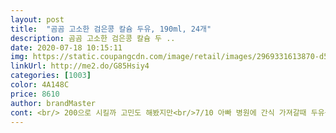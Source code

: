 ```yaml
---
layout: post 
title:  "곰곰 고소한 검은콩 칼슘 두유, 190ml, 24개" 
description: 곰곰 고소한 검은콩 칼슘 두 ..
date: 2020-07-18 10:15:11 
img: https://static.coupangcdn.com/image/retail/images/2969331613870-d50f10c0-6673-4ab9-aa53-d1c69fbae28d.jpg 
linkUrl: http://me2.do/G85Hsiy4 
categories: [1003] 
color: 4A148C 
price: 8610 
author: brandMaster 
cont: <br/> 200으로 시킬까 고민도 해봤지만<br/>7/10 아빠 병원에 간식 가져갈때 두유를 꼭 챙겨 갔어여<br/>●곰곰 검은콩 두유 맛보기●<br/>●곰곰 검은콩 두유●<br/>❌❌❌❌❌❌❌❌❌❌❌❌❌❌❌❌❌❌❌❌❌❌❌❌❌❌❌❌❌❌<br/>가격이 24팩으로 8110원이라서 사봤어요<br/>가볍고 담백하고 자극없는 건강한 맛이라<br/>간식으로 두유 한잔씩 즐기구요.<br/> 단백질 쉐이크에도 두유랑 같이 먹으면 그렇게 맛있더라고요ㅋㅋㅋ황성 두유도 사 먹어 봤고, 베지도 사먹어 봤고 딱히 가리지 않고 먹는데 너무 단건 별로더라구요.<br/> 곰곰에서는 안나오는 제품이 없네요.<br/>ㅋㅋ점점 규모가 커지고 있다는 만두, 콩나물, 두부, 우유 등 사 먹어 본거 거의 만족했기 때문에 이번에 곰곰 두유로 갈아타봅니다.<br/> 가격이 착해서 가장 좋고, 검은콩이라 건강에도 좋을꺼니깐 주문합니다.<br/><br/>갯수대비 가격도 좋았구여<br/>검은콩 두유 24개가 들어있어요.<br/> 검은 콩이 함유된 고소한 두유라고 적혀 있네요.<br/> 한팩에 190ml, 칼로리는 100kcal 입니다.<br/> 집접 마셔봐야쥬?  색깔이 찐하네요.<br/> 뭔가 미숫가루 색깔이쥬? 마셔보니 맛있는데요? 너무 달면 인위적이고 뭔가 건강을 헤칠 듯한 생각이 드는데 적당한 단맛과 고소한 맛이 저에게 딱이네요! 많이 단것 좋아하시면 별로일수도 있어요.<br/> 저는 딱 건강한 맛이 나서 좋아요.<br/><br/>검은콩과 곰곰과 연세우유가 만났다니 주문해봐여<br/>고소,담백이 여기 제품 내논 문구자나여<br/>고소는 해여  그담부턴 호불호 있을수 있겠는게<br/>고소하고 담백한 맛이 있네여<br/>곰곰 두유도 종류가 있었지만<br/> 
---
```

 
